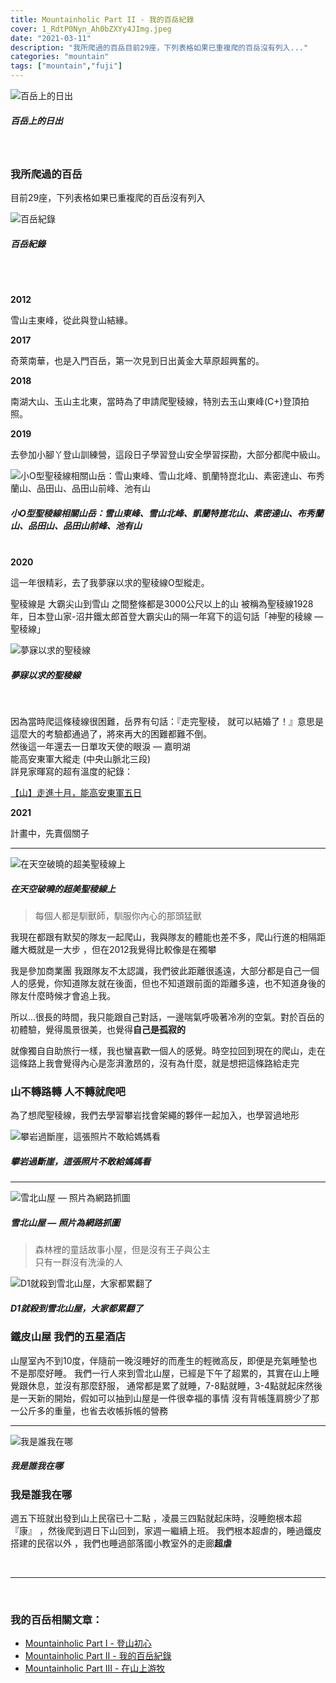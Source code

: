```yaml
---
title: Mountainholic Part II - 我的百岳紀錄
cover: 1_RdtP0Nyn_Ah0bZXYy4JImg.jpeg
date: "2021-03-11"
description: "我所爬過的百岳目前29座，下列表格如果已重複爬的百岳沒有列入..."
categories: "mountain"
tags: ["mountain","fuji"]
---
```


![百岳上的日出](./1_RdtP0Nyn_Ah0bZXYy4JImg.jpeg)
##### 百岳上的日出
<br/>

### 我所爬過的百岳
目前29座，下列表格如果已重複爬的百岳沒有列入
<br/>

![百岳紀錄](./1_KR57r0JtNiZoCIJbcOtvtQ.png)
##### 百岳紀錄

<br/>
<br/>

<strong>2012</strong>
<p>雪山主東峰，從此與登山結緣。</p>

<strong>2017</strong>
<p>奇萊南華，也是入門百岳，第一次見到日出黃金大草原超興奮的。</p>

<strong>2018</strong>
<p>南湖大山、玉山主北東，當時為了申請爬聖稜線，特別去玉山東峰(C+)登頂拍照。</p>

<strong>2019</strong>
<p>去參加小腳丫登山訓練營，這段日子學習登山安全學習探勘，大部分都爬中級山。</p>

![小O型聖稜線相關山岳：雪山東峰、雪山北峰、凱蘭特崑北山、素密達山、布秀蘭山、品田山、品田山前峰、池有山](./1_G9V6R68_jOxyEo_Zw3KQrg.jpeg)
##### 小O型聖稜線相關山岳：雪山東峰、雪山北峰、凱蘭特崑北山、素密達山、布秀蘭山、品田山、品田山前峰、池有山


<br/>
<strong>2020</strong>
<p>這一年很精彩，去了我夢寐以求的聖稜線O型縱走。

聖稜線是 大霸尖山到雪山 之間整條都是3000公尺以上的山 被稱為聖稜線1928年，日本登山家-沼井鐵太郎首登大霸尖山的隔一年寫下的這句話「神聖的稜線 — 聖稜線」</p>

![夢寐以求的聖稜線](./1_CjG5HaEKikPHRkdo8jaTog.png)
##### 夢寐以求的聖稜線

<br/>
<p>
因為當時爬這條稜線很困難，岳界有句話：『走完聖稜， 就可以結婚了！』意思是這麼大的考驗都通過了，將來再大的困難都難不倒。<br/>
然後這一年還去一日單攻天使的眼淚 — 嘉明湖<br/>
能高安東軍大縱走 (中央山脈北三段)<br/>
詳見家暉寫的超有溫度的紀錄：</p>

[【山】走進十月，能高安東軍五日](https://ljhjoyce.medium.com/%E5%B1%B1-%E8%B5%B0%E9%80%B2%E5%8D%81%E6%9C%88-%E8%83%BD%E9%AB%98%E5%AE%89%E6%9D%B1%E8%BB%8D%E4%BA%94%E6%97%A5-7c77b606d1d4)


<strong>2021</strong>
<p>計畫中，先賣個關子</p>

---

![在天空破曉的超美聖稜線上](./1_6lp1vz_YtMOuc5VGuaqJyg.jpeg)
##### 在天空破曉的超美聖稜線上

> 每個人都是馴獸師，馴服你內心的那頭猛獸

<p>我現在都跟有默契的隊友一起爬山，我與隊友的體能也差不多，爬山行進的相隔距離大概就是一大步
，但在2012我覺得比較像是在獨攀</p>
<p>我是參加商業團 我跟隊友不太認識，我們彼此距離很遙遠，大部分都是自己一個人的感覺，你知道隊友就在後面，但也不知道跟前面的距離多遠，也不知道身後的隊友什麼時候才會追上我。</p>
<p>所以...很長的時間，我只能跟自己對話，一邊喘氣呼吸著冷冽的空氣。對於百岳的初體驗，覺得風景很美，也覺得<b>自己是孤寂的</b></p>
<p>就像獨自自助旅行一樣，我也蠻喜歡一個人的感覺。時空拉回到現在的爬山，走在這條路上我會覺得內心是澎湃激昂的，沒有為什麼，就是想把這條路給走完</p>

### 山不轉路轉 人不轉就爬吧
<p>為了想爬聖稜線，我們去學習攀岩找會架繩的夥伴一起加入，也學習過地形</p>

![攀岩過斷崖，這張照片不敢給媽媽看](./1_JuRBCHQg1n7zwBoSgomJEw.jpeg)
##### 攀岩過斷崖，這張照片不敢給媽媽看

---

![雪北山屋 — 照片為網路抓圖](./IMG_3185.jpeg)
##### 雪北山屋 — 照片為網路抓圖

> 森林裡的童話故事小屋，但是沒有王子與公主<br/>
只有一群沒有洗澡的人

![D1就殺到雪北山屋，大家都累翻了](./1_V4HBZ8obzougw3rIyZiSQQ.jpeg)
##### D1就殺到雪北山屋，大家都累翻了
### 鐵皮山屋 我們的五星酒店

<p>山屋室內不到10度，伴隨前一晚沒睡好的而產生的輕微高反，即便是充氣睡墊也不是那麼好睡。
我們一行人來到雪北山屋，已經是下午了超累的，其實在山上睡覺跟休息，並沒有那麼舒服，
通常都是累了就睡，7-8點就睡，3-4點就起床然後是一天新的開始，假如可以抽到山屋是一件很幸福的事情
沒有背帳篷肩膀少了那一公斤多的重量，也省去收帳拆帳的營務</p>

---

![我是誰我在哪](./0_vLGfp_qO31g7YpTy.jpeg)
##### 我是誰我在哪

### 我是誰我在哪

<p>週五下班就出發到山上民宿已十二點
，凌晨三四點就起床時，沒睡飽根本超『康』
，然後爬到週日下山回到，家週一繼續上班。
我們根本超虐的，睡過鐵皮搭建的民宿以外
，我們也睡過部落國小教室外的走廊<b>超虐</b></p>


<br/>
<hr/>
<br/>

### 我的百岳相關文章：
- <a href="/blog/mountainholic-1/">Mountainholic Part I - 登山初心</a><br/>
- <a href="/blog/mountainholic-2/">Mountainholic Part II - 我的百岳紀錄</a><br/>
- <a href="/blog/mountainholic-3/">Mountainholic Part III - 在山上游牧</a><br/>